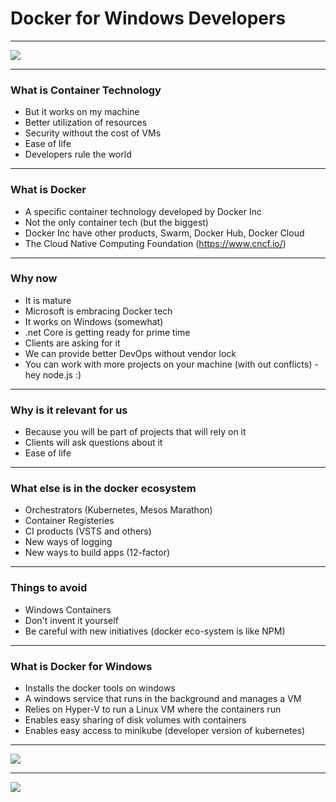 # Docker for Windows Developers

---

![](http://maritime-connector.com/ships_uploads/maersk_mc_kinney_moller-9619907-container_ship-8-168317.jpg)

---

### What is Container Technology 
- But it works on my machine 
- Better utilization of resources
- Security without the cost of VMs 
- Ease of life 
- Developers rule the world

---

### What is Docker
- A specific container technology developed by Docker Inc
- Not the only container tech (but the biggest)
- Docker Inc have other products, Swarm, Docker Hub, Docker Cloud 
- The Cloud Native Computing Foundation (https://www.cncf.io/)

---

### Why now 
- It is mature
- Microsoft is embracing Docker tech
- It works on Windows (somewhat)
- .net Core is getting ready for prime time
- Clients are asking for it
- We can provide better DevOps without vendor lock
- You can work with more projects on your machine (with out conflicts) - hey node.js :) 

---

### Why is it relevant for us
- Because you will be part of projects that will rely on it
- Clients will ask questions about it
- Ease of life

---

### What else is in the docker ecosystem 
- Orchestrators (Kubernetes, Mesos Marathon)
- Container Registeries 
- CI products (VSTS and others)
- New ways of logging
- New ways to build apps (12-factor)

---

### Things to avoid
- Windows Containers
- Don't invent it yourself
- Be careful with new initiatives (docker eco-system is like NPM)

---

### What is Docker for Windows
- Installs the docker tools on windows 
- A windows service that runs in the background and manages a VM
- Relies on Hyper-V to run a Linux VM where the containers run
- Enables easy sharing of disk volumes with containers 
- Enables easy access to minikube (developer version of kubernetes)

---

![](https://docs.docker.com/engine/images/architecture.svg)

---

![](https://success.docker.com/api/images/Docker_Reference_Architecture-_Designing_Scalable,_Portable_Docker_Container_Networks%2F%2Fimages%2Fcnm.png)